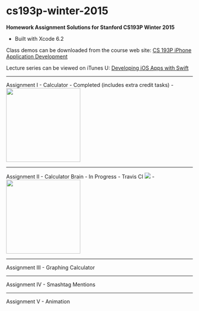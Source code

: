 # cs193p-winter-2015

<strong>Homework Assignment Solutions for Stanford CS193P Winter 2015</strong>

- Built with Xcode 6.2



Class demos can be downloaded from the course web site: <a target="_blank"  href="http://www.stanford.edu/class/cs193p/cgi-bin/drupal/">CS 193P iPhone Application Development</a>

Lecture series can be viewed on iTunes U: <a target="_blank"  href="https://itunes.apple.com/us/course/developing-ios-8-apps-swift/id961180099">Developing iOS Apps with Swift</a>

<hr>
Assignment I - Calculator 
- Completed (includes extra credit tasks)
- <a href="http://www.riesam.biz/images/Calculator.png" target="_blank" ><img src="http://www.riesam.biz/images/Calculator.png" width="200px"/></a>

<hr>
Assignment II - Calculator Brain
- In Progress   
- Travis CI  <a href="https://travis-ci.org/riesamac/cs193p-winter-2015"><img src="https://travis-ci.org/riesamac/cs193p-winter-2015.svg?branch=master" /><a/>
- <a href="http://www.riesam.biz/images/CalculatorBrain.png" target="_blank" ><img src="http://www.riesam.biz/images/CalculatorBrain.png" width="200px"/></a>


<hr>
Assignment III - Graphing Calculator

<hr>
Assignment IV - Smashtag Mentions

<hr>
Assignment V - Animation
